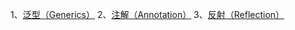 1、[泛型（Generics）](https://note.youdao.com/s/cdjGhbK6)
2、[注解（Annotation）](https://note.youdao.com/s/SQLuWJPf)
3、[反射（Reflection）](https://note.youdao.com/s/ACGlzHgf)